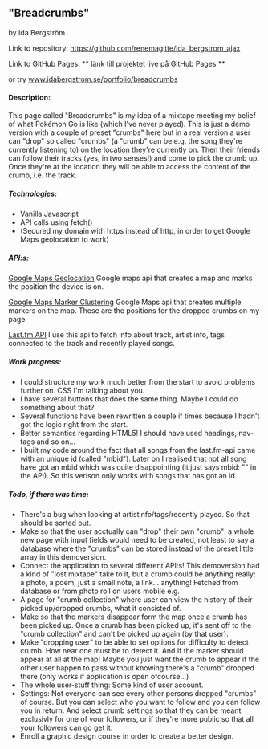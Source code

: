 ## "Breadcrumbs"
by Ida Bergström

Link to repository: https://github.com/renemagitte/ida_bergstrom_ajax

Link to GitHub Pages: ** länk till projektet live på GitHub Pages **

or try www.idabergstrom.se/portfolio/breadcrumbs

#### Description:
This page called "Breadcrumbs" is my idea of a mixtape meeting my belief of what Pokémon Go is like (which I've never played).
This is just a demo version with a couple of preset "crumbs" here but in a real version a user can "drop" so called "crumbs" (a "crumb" can be e.g. the song they're currently listening to) on the location they're currently on. Then their friends can follow their tracks (yes, in two senses!) and come to pick the crumb up. Once they're at the location they will be able to access the content of the crumb, i.e. the track.

##### Technologies:
* Vanilla Javascript
* API calls using fetch()
* (Secured my domain with https instead of http, in order to get Google Maps geolocation to work)

##### API:s:
[Google Maps Geolocation](https://developers.google.com/maps/documentation/javascript/examples/map-geolocation)
Google maps api that creates a map and marks the position the device is on. 

[Google Maps Marker Clustering](https://developers.google.com/maps/documentation/javascript/marker-clustering)
Google Maps api that creates multiple markers on the map. These are the positions for the dropped crumbs on my page.

[Last.fm API](https://www.last.fm/sv/api)
I use this api to fetch info about track, artist info, tags connected to the track and recently played songs.

##### Work progress:
* I could structure my work much better from the start to avoid problems further on. CSS I'm talking about you.
* I have several buttons that does the same thing. Maybe I could do something about that?
* Several functions have been rewritten a couple if times because I hadn't got the logic right from the start.
* Better semantics regarding HTML5! I should have used headings, nav-tags and so on... 
* I built my code around the fact that all songs from the last.fm-api came with an unique id (called "mbid").
Later on I realised that not all song have got an mbid which was quite disappointing (it just says mbid: "" in the API). So this verison only works with songs that has got an id.

##### Todo, if there was time:
* There's a bug when looking at artistinfo/tags/recently played. So that should be sorted out.
* Make so that the user acctually can "drop" their own "crumb": a whole new page with input fields would need to be created, not least to say a database where the "crumbs" can be stored instead of the preset little array in this demoversion. 
* Connect the application to several different API:s! This demoversion had a kind of "lost mixtape" take to it, but a crumb could be anything really: a photo, a poem, just a small note, a link... anything! Fetched from database or from photo roll on users mobile e.g.
* A page for "crumb collection" where user can view the history of their picked up/dropped crumbs, what it consisted of.
* Make so that the markers disappear form the map once a crumb has been picked up. Once a crumb has been picked up, it's sent off to the "crumb collection" and can't be picked up again (by that user).
* Make "dropping user" to be able to set options for difficulty to detect crumb. How near one must be to detect it. And if the marker should appear at all at the map! Maybe you just want the crumb to appear if the other user happen to pass without knowing there's a "crumb" dropped there (only works if application is open ofcourse...)
* The whole user-stuff thing: Some kind of user account. 
* Settings: Not everyone can see every other persons dropped "crumbs" of course. But you can select who you want to follow and you can follow you in return. And select crumb settings so that they can be meant exclusivly for one of your followers, or if they're more public so that all your followers can go get it.
* Enroll a graphic design course in order to create a better design.
